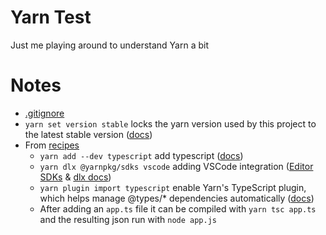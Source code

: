 # Yarn Test

Just me playing around to understand Yarn a bit

# Notes

- [.gitignore](https://yarnpkg.com/getting-started/qa#which-files-should-be-gitignored)
- `yarn set version stable` locks the yarn version used by this project to the latest stable version ([docs](https://yarnpkg.com/cli/set/version))
- From [recipes](https://yarnpkg.com/getting-started/recipes)
  - `yarn add --dev typescript` add typescript ([docs](https://yarnpkg.com/cli/add))
  - `yarn dlx @yarnpkg/sdks vscode` adding VSCode integration ([Editor SDKs](https://yarnpkg.com/getting-started/editor-sdks) & [dlx docs](https://yarnpkg.com/cli/dlx))
  - `yarn plugin import typescript` enable Yarn's TypeScript plugin, which helps manage @types/* dependencies automatically ([docs](https://yarnpkg.com/cli/plugin/import))
  - After adding an `app.ts` file it can be compiled with `yarn tsc app.ts` and the resulting json run with `node app.js`
